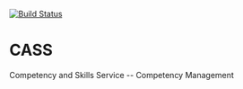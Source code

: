 [![Build Status](https://travis-ci.org/cassproject/CASS.svg?branch=master)](https://travis-ci.org/cassproject/CASS)
# CASS
Competency and Skills Service -- Competency Management
